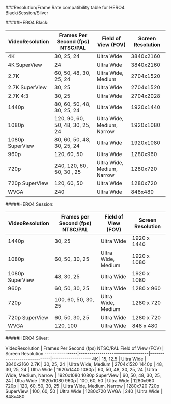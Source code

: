 ###Resolution/Frame Rate compatibility table for HERO4 Black/Session/Silver

#####HERO4 Black:

VideoResolution |	Frames Per Second (fps) NTSC/PAL |	Field of View (FOV)        | Screen Resolution
----------------|----------------------------------|-----------------------------|-------------------
4K 	            |  30, 25, 24                      |  Ultra Wide 	               |    3840x2160
4K SuperView 	  |  24 	                           |  Ultra Wide 	               |    3840x2160
2.7K 	          |  60, 50, 48, 30, 25, 24 	       |  Ultra Wide, Medium 	       |    2704x1520
2.7K SuperView  |  30, 25 	                       |  Ultra Wide 	               |    2704x1520
2.7K 4:3 	      |  30, 25 	                       |  Ultra Wide 	               |    2704x2028
1440p 	        |  80, 60, 50, 48, 30, 25, 24 	   |  Ultra Wide 	               |    1920x1440
1080p 	        |  120, 90, 60, 50, 48, 30, 25, 24 |  Ultra Wide, Medium, Narrow |    1920x1080
1080p SuperView |	 80, 60, 50, 48, 30, 25, 24 	   |  Ultra Wide 	               |    1920x1080
960p 	          |  120, 60, 50 	                   |  Ultra Wide 	               |    1280x960
720p 	          |  240, 120, 60, 50, 30 , 25 	     |  Ultra Wide, Medium, Narrow |    1280x720
720p SuperView 	|  120, 60, 50 	                   |  Ultra Wide 	               |    1280x720
WVGA 	          |  240 	                           |  Ultra Wide 	               |    848x480

#####HERO4 Session:                                                                     

VideoResolution |	Frames per Second (fps) NTSC/PAL | Field of View (FOV) 	       |  Screen Resolution
----------------|----------------------------------|-----------------------------|-------------------
1440p 	        |  30, 25 	                       | Ultra Wide 	               |     1920 x 1440
1080p 	        |  60, 50, 30, 25 	               | Ultra Wide, Medium 	       |     1920 x 1080
1080p SuperView |	48, 30, 25 	                     | Ultra Wide 	               |     1920 x 1080
960p 	          |  60, 50, 30, 25 	               | Ultra Wide 	               |     1280 x 960
720p 	          |  100, 60, 50, 30, 25 	           | Ultra Wide, Medium 	       |     1280 x 720
720p SuperView 	|  60, 50, 30, 25 	               | Ultra Wide 	               |     1280 x 720
WVGA 	          |  120, 100 	                     | Ultra Wide 	               |     848 x 480

#####HERO4 Silver:

VideoResolution |	Frames Per Second (fps) NTSC/PAL 	Field of View (FOV) 	       |  Screen Resolution
----------------|----------------------------------|-----------------------------|-------------------
4K 	            | 15, 12.5 	                       | Ultra Wide 	               |    3840x2160
2.7K 	          | 30, 25, 24 	                     | Ultra Wide, Medium 	       |    2704x1520
1440p 	        | 48, 30, 25, 24 	                 | Ultra Wide 	               |    1920x1440
1080p 	        | 60, 50, 48, 30, 25, 24 	         | Ultra Wide, Medium, Narrow  |    1920x1080
1080p SuperView | 60, 50, 48, 30, 25, 24 	         | Ultra Wide 	               |    1920x1080
960p 	          | 100, 60, 50 	                   | Ultra Wide 	               |    1280x960
720p 	          | 120, 60, 50, 30, 25 	           | Ultra Wide, Medium, Narrow  |	  1280x720
720p SuperView	| 100, 60, 50 	                   | Ultra Wide 	               |    1280x720
WVGA 	          | 240 	                           | Ultra Wide 	               |    848x480
